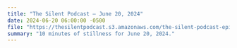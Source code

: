 ```yaml
---
title: "The Silent Podcast — June 20, 2024"
date: 2024-06-20 06:00:00 -0500
file: "https://thesilentpodcast.s3.amazonaws.com/the-silent-podcast-episode-track.mp3"
summary: "10 minutes of stillness for June 20, 2024."
---
```

